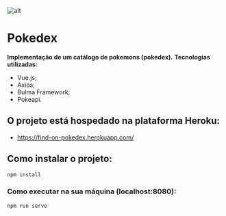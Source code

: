 ![alt](https://cdn0.iconfinder.com/data/icons/pokemon-1/64/cat_cartoon_character_pokemon-128.png) 
# Pokedex

**Implementação de um catálogo de pokemons (pokedex).**
**Tecnologias utilizadas:**
* Vue.js;
* Axios;
* Bulma Framework; 
* Pokeapi.

## O projeto está hospedado na plataforma Heroku:
* https://find-on-pokedex.herokuapp.com/


## Como instalar o projeto:
```
npm install
```

### Como executar na sua máquina (localhost:8080):
```
npm run serve
```
